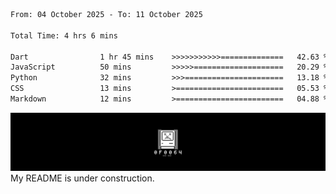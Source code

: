 <!--START_SECTION:waka-->

```txt
From: 04 October 2025 - To: 11 October 2025

Total Time: 4 hrs 6 mins

Dart                1 hr 45 mins    >>>>>>>>>>>==============   42.63 %
JavaScript          50 mins         >>>>>====================   20.29 %
Python              32 mins         >>>======================   13.18 %
CSS                 13 mins         >========================   05.53 %
Markdown            12 mins         >========================   04.88 %
```

<!--END_SECTION:waka-->

<img src="https://raw.githubusercontent.com/n3xta/image-hosting/main/img/202411032331174.png"/>
My README is under construction. 
